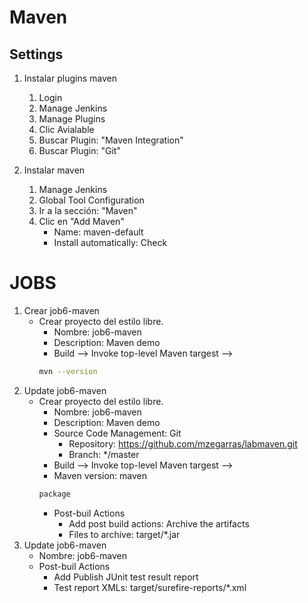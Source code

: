 # Maven
## Settings
1. Instalar plugins maven
    1. Login
    1. Manage Jenkins
    1. Manage Plugins
    1. Clic Avialable
    1. Buscar Plugin: "Maven Integration"
    1. Buscar Plugin: "Git"
    
1. Instalar maven
    1. Manage Jenkins
    1. Global Tool Configuration
    1. Ir a la sección: "Maven"
    1. Clic en "Add Maven"
        * Name: maven-default
        * Install automatically: Check



# JOBS
1. Crear job6-maven
    * Crear proyecto del estilo libre.
        * Nombre: job6-maven
        * Description: Maven demo
        * Build --> Invoke top-level Maven targest --> 
        ```bash         
        mvn --version
        ```
1. Update job6-maven
    * Crear proyecto del estilo libre.
        * Nombre: job6-maven
        * Description: Maven demo
        * Source Code Management: Git
            * Repository: https://github.com/mzegarras/labmaven.git
            * Branch: */master
        * Build --> Invoke top-level Maven targest --> 
        * Maven version: maven
        ```bash         
        package
        ```
        * Post-buil Actions
            * Add post build actions: Archive the artifacts
            * Files to archive: target/*.jar
1. Update job6-maven
    * Nombre: job6-maven
    * Post-buil Actions
        * Add Publish JUnit test result report
        * Test report XMLs: target/surefire-reports/*.xml